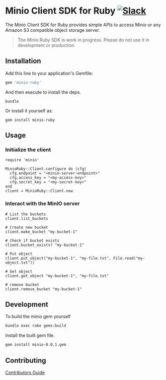 # Minio Client SDK for Ruby [![Slack](https://slack.minio.io/slack?type=svg)](https://slack.minio.io)

The Minio Client SDK for Ruby provides simple APIs to access Minio or any Amazon S3 compatible object storage server.

<blockquote>
The Minio Ruby SDK is work in progress. Please do not use it in development or production.
</blockquote>

## Installation

Add this line to your application's Gemfile:

```ruby
gem 'minio-ruby'
```

And then execute to install the deps.

```
bundle
```

Or install it yourself as:

```
gem install minio-ruby
```

## Usage

### Initialize the client

```
require 'minio'

MinioRuby::Client.configure do |cfg|
  cfg.endpoint = "<minio-server-endpoint>"
  cfg.access_key = "<my-access-key>"
  cfg.secret_key = "<my-secret-key>"
end
client = MinioRuby::Client.new
```

### Interact with the MinIO server

```
# List the buckets
client.list_buckets

# Create new bucket
client.make_bucket "my-bucket-1"

# Check if bucket exists
client.bucket_exists? "my-bucket-1"

# Put object
client.put_object("my-bucket-1", "my-file.txt", File.read("my-object.txt"))

# Get object
client.get_object "my-bucket-1", "my-file.txt"

# remove bucket
client.remove_bucket "my-bucket-1"

```

## Development

To build the minio gem yourself

```sh
bundle exec rake gems:build
```

Install the built gem file.

```sh
gem install minio-0.0.1.gem
```

## Contributing

[Contributors Guide](https://github.com/minio/minio-ruby/blob/master/CONTRIBUTING.md)
